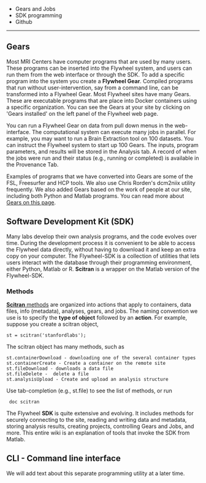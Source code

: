 * Gears and Jobs
* SDK programming
* Github

***
## Gears
Most MRI Centers have computer programs that are used by many users.  These programs can be inserted into the Flywheel system, and users can run them from the web interface or through the SDK. To add a specific program into the system you create a **Flywheel Gear**. Compiled programs that run without user-intervention, say from a command line, can be transformed into a Flywheel Gear.  Most Flywheel sites have many Gears. These are executable programs that are place into Docker containers using a specific organization. You can see the Gears at your site by clicking on 'Gears installed' on the left panel of the Flywheel web page.

You can run a Flywheel Gear on data from pull down menus in the web-interface.  The computational system can execute many jobs in parallel. For example, you may want to run a Brain Extraction tool on 100 datasets.  You can instruct the Flywheel system to start up 100 Gears.  The inputs, program parameters, and results will be stored in the Analysis tab.  A record of when the jobs were run and their status (e.g., running or completed) is available in the Provenance Tab.

Examples of programs that we have converted into Gears are some of the FSL, Freesurfer and HCP tools.  We also use Chris Rorden's dcm2niix utility frequently.  We also added Gears based on the work of people at our site, including both Python and Matlab programs. You can read more about [Gears on this page](Gears).

## Software Development Kit (SDK)
Many labs develop their own analysis programs, and the code evolves over time.  During the development process it is convenient to be able to access the Flywheel data directly, without having to download it and keep an extra copy on your computer.  The Flywheel-SDK is a collection of utilities that lets users interact with the database through their programming environment, either Python, Matlab or R. **Scitran** is a wrapper on the Matlab version of the Flywheel-SDK.

### Methods
[**Scitran** methods](https://github.com/vistalab/scitran/wiki/scitran-methods) are organized into actions that apply to containers, data files, info (metadata), analyses, gears, and jobs. The naming convention we use is to specify the **type of object** followed by an **action**.  For example, suppose you create a scitran object, 

    st = scitran('stanfordlabs');

The scitran object has many methods, such as
```
st.containerDownload - downloading one of the several container types
st.containerCreate - Create a container on the remote site
st.fileDownload - downloads a data file
st.fileDelete -  delete a file
st.analysisUpload - Create and upload an analysis structure
```
Use tab-completion (e.g., st.file<Tab>) to see the list of methods, or run

     doc scitran

The Flywheel **SDK** is quite extensive and evolving. It includes methods for securely connecting to the site, reading and writing data and metadata, storing analysis results, creating projects, controlling Gears and Jobs, and more.  This entire wiki is an explanation of tools that invoke the SDK from Matlab.

## CLI - Command line interface

We will add text about this separate programming utility at a later time.


